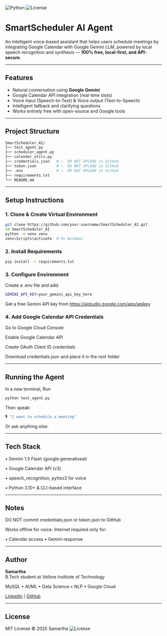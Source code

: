 ![Python](https://img.shields.io/badge/python-3.9-blue.svg)
![License](https://img.shields.io/badge/license-MIT-green.svg)

# SmartScheduler AI Agent

An intelligent voice-based assistant that helps users schedule meetings by integrating Google Calendar with Google Gemini LLM, powered by local speech recognition and synthesis — **100% free, local-first, and API-secure**.

---

## Features

-  Natural conversation using **Google Gemini**
-  Google Calendar API integration (real-time slots)
-  Voice input (Speech-to-Text) &  Voice output (Text-to-Speech)
-  Intelligent fallback and clarifying questions
-  Works entirely free with open-source and Google tools

---

## Project Structure
```bash
SmartScheduler_AI/
├── test_agent.py
├── scheduler_agent.py
├── calendar_utils.py
├── credentials.json   # ←  DO NOT UPLOAD in GitHub
├── token.json         # ←  DO NOT UPLOAD in GitHub
├── .env               # ←  DO NOT UPLOAD in GitHub
├── requirements.txt
└── README.md
```

---

##  Setup Instructions

### 1. Clone & Create Virtual Environment

```bash
git clone https://github.com/your-username/SmartScheduler_AI.git
cd SmartScheduler_AI
python -m venv venv
venv\Scripts\activate  # On Windows
```

### 2. Install Requirements
```bash
pip install -r requirements.txt
```

### 3. Configure Environment
Create a .env file and add:
```bash
GEMINI_API_KEY=your_gemini_api_key_here
```
Get a free Gemini API key from https://aistudio.google.com/app/apikey

### 4️. Add Google Calendar API Credentials
Go to Google Cloud Console

Enable Google Calendar API

Create OAuth Client ID credentials

Download credentials.json and place it in the root folder

---
## Running the Agent
In a new terminal, Run
```bash
python test_agent.py
```
Then speak:
```bash
🎙️ "I want to schedule a meeting"
```
Or ask anything else:

---
## Tech Stack
• Gemini 1.5 Flash (google.generativeai)

• Google Calendar API (v3)

• speech_recognition, pyttsx3 for voice

• Python 3.10+ & CLI-based interface 

---
## Notes
DO NOT commit credentials.json or token.json to GitHub

Works offline for voice. Internet required only for:

• Calendar access
• Gemini response

---
## Author

**Samartha**  
B.Tech student at Vellore Institute of Technology 
 
 MySQL • AI/ML • Data Science •  NLP • Google Cloud 
 
 [LinkedIn](https://www.linkedin.com/in/samartha-b0154a293) | [GitHub](https://github.com/Samartha21BRS1698)

---
## License
 MIT License © 2025 Samartha
 ![License](https://img.shields.io/badge/license-MIT-green.svg)